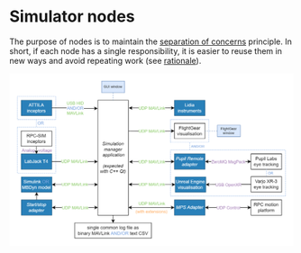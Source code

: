 # Simulator nodes

The purpose of nodes is to maintain the [separation of concerns](https://en.wikipedia.org/wiki/Separation_of_concerns) principle.
In short, if each node has a single responsibility, it is easier to reuse them in new ways and avoid repeating work (see&nbsp;[rationale](../rationale.md)).

![diagram highlighting nodes in the structure of the simulator](./simulator_variants_nodes.png)

